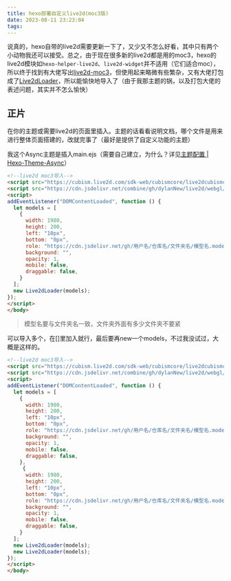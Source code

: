 ```yaml
---
title: hexo部署自定义live2d(moc3版)
date: 2023-08-11 23:23:04
tags:
---
```


说真的，hexo自带的live2d需要更新一下了，又少又不怎么好看，其中只有两个小动物我还可以接受。总之，由于现在很多新的live2d都是用的moc3，hexo的live2d模块如<code>hexo-helper-live2d</code>、<code>live2d-widget</code>并不适用（它们适合moc），所以终于找到有大佬写出[live2d-moc3](https://github.com/LitStronger/live2d-moc3)，但使用起来略微有些繁杂，又有大佬打包成了[Live2dLoader](https://github.com/Weidows-projects/Live2dLoader)，所以能愉快地导入了（由于我那主题的锅，以及打包大佬的表述问题，其实并不怎么愉快）

## 正片

在你的主题或需要live2d的页面里插入。主题的话看看说明文档，哪个文件是用来进行整体页面搭建的，改就完事了（最好是提供了自定义功能的主题）

我这个Async主题是插入main.ejs（需要自己建立，为什么？详见[主题配置 | Hexo-Theme-Async](https://hexo-theme-async.imalun.com/guide/config.html#自定义模板-layout)）

```html
<!--live2d moc3导入-->
<script src="https://cubism.live2d.com/sdk-web/cubismcore/live2dcubismcore.min.js"></script>
<script src="https://cdn.jsdelivr.net/combine/gh/dylanNew/live2d/webgl/Live2D/lib/live2d.min.js,npm/pixi.js@6.5.2/dist/browser/pixi.min.js,npm/pixi-live2d-display/dist/index.min.js,gh/Weidows-projects/Live2dLoader/dist/Live2dLoader.min.js"></script>
<script>
addEventListener("DOMContentLoaded", function () {
  let models = [
    {
      width: 1980,
      height: 200,
      left: "10px",
      bottom: "0px",
      role: "https://cdn.jsdelivr.net/gh/用户名/仓库名/文件夹名/模型名.model3.json",
      background: "",
      opacity: 1,
      mobile: false,
      draggable: false,
    }
  ];
  new Live2dLoader(models);
});
</script>
</body>
```

> 模型名要与文件夹名一致，文件夹外面有多少文件夹不要紧

可以导入多个，在[]里加入就行，最后要再new一个models，不过我没试过，大概是这样的。

```html
<!--live2d moc3导入-->
<script src="https://cubism.live2d.com/sdk-web/cubismcore/live2dcubismcore.min.js"></script>
<script src="https://cdn.jsdelivr.net/combine/gh/dylanNew/live2d/webgl/Live2D/lib/live2d.min.js,npm/pixi.js@6.5.2/dist/browser/pixi.min.js,npm/pixi-live2d-display/dist/index.min.js,gh/Weidows-projects/Live2dLoader/dist/Live2dLoader.min.js"></script>
<script>
addEventListener("DOMContentLoaded", function () {
  let models = [
    {
      width: 1980,
      height: 200,
      left: "10px",
      bottom: "0px",
      role: "https://cdn.jsdelivr.net/gh/用户名/仓库名/文件夹名/模型名.model3.json",
      background: "",
      opacity: 1,
      mobile: false,
      draggable: false,
    },
     {
      width: 1980,
      height: 200,
      left: "10px",
      bottom: "0px",
      role: "https://cdn.jsdelivr.net/gh/用户名/仓库名/文件夹名/模型名.model3.json",
      background: "",
      opacity: 1,
      mobile: false,
      draggable: false,
    }
  ];
  new Live2dLoader(models);
  new Live2dLoader(models);
});
</script>
</body>
```



